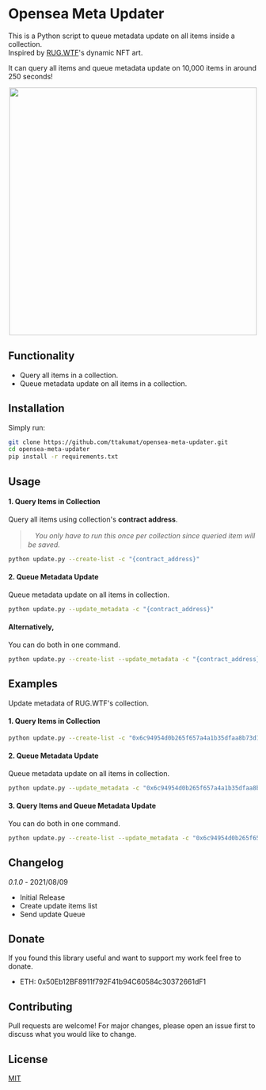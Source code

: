 # Opensea Meta Updater

This is a Python script to queue metadata update on all items inside a collection.  
Inspired by [RUG.WTF](https://rug.wtf/)'s dynamic NFT art.  

It can query all items and queue metadata update on 10,000 items in around 250 seconds!

<p align="center">
  <img src="https://storage.googleapis.com/opensea-static/Logomark/OpenSea-Full-Logo%20(dark)%20-%20thumb.png" width="500">
</p>

## Functionality
- Query all items in a collection.
- Queue metadata update on all items in a collection.

## Installation

Simply run:
```bash
git clone https://github.com/ttakumat/opensea-meta-updater.git
cd opensea-meta-updater
pip install -r requirements.txt
```

## Usage
#### 1. Query Items in Collection  
Query all items using collection's **contract address**.  
>　*You only have to run this once per collection since queried item will be saved.*
```bash
python update.py --create-list -c "{contract_address}"
```
#### 2. Queue Metadata Update
Queue metadata update on all items in collection.
```bash
python update.py --update_metadata -c "{contract_address}"
```
#### Alternatively, 
You can do both in one command.
```bash
python update.py --create-list --update_metadata -c "{contract_address}"
```

## Examples
Update metadata of RUG.WTF's collection.
#### 1. Query Items in Collection  
```bash
python update.py --create-list -c "0x6c94954d0b265f657a4a1b35dfaa8b73d1a3f199"
```
#### 2. Queue Metadata Update
Queue metadata update on all items in collection.
```bash
python update.py --update_metadata -c "0x6c94954d0b265f657a4a1b35dfaa8b73d1a3f199"
```
#### 3. Query Items and Queue Metadata Update
You can do both in one command.
```bash
python update.py --create-list --update_metadata -c "0x6c94954d0b265f657a4a1b35dfaa8b73d1a3f199"
```

## Changelog
*0.1.0* - 2021/08/09
- Initial Release
- Create update items list
- Send update Queue

## Donate
If you found this library useful and want to support my work feel free to donate.
- ETH: 0x50Eb12BF8911f792F41b94C60584c30372661dF1

## Contributing
Pull requests are welcome! For major changes, please open an issue first to discuss what you would like to change.

## License
[MIT](https://choosealicense.com/licenses/mit/)